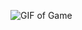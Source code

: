 


![GIF of Game](https://github.com/corysanders3/tic-tac-toe/assets/41808895/f6c04ebe-47b8-41bd-a234-6fe9e0def0ed)
